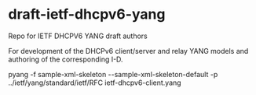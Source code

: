 # draft-ietf-dhcpv6-yang
Repo for IETF DHCPV6 YANG draft authors

For development of the DHCPv6 client/server and relay YANG models and authoring of the corresponding I-D.

pyang -f sample-xml-skeleton --sample-xml-skeleton-default -p ../ietf/yang/standard/ietf/RFC ietf-dhcpv6-client.yang
